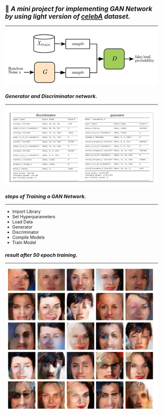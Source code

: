 
## :dart: _A mini project for implementing *GAN* Network by using light version of [celebA](https://s3.amazonaws.com/video.udacity-data.com/topher/2018/November/5be7eb6f_processed-celeba-small/processed-celeba-small.zip) dataset._
---

>
>
>
>
>
>
>
>

![](gan%20structure%20.png)
>
>
>
>
>
>
>
>

### *_Generator_ and _Discriminator_ network.*
---
>
>
>
>
>
![](G-D.PNG)
>
>
>
>
>
### *steps of Training a GAN Network.*
---
- Import Library
- Set Hyperparameters
- Load Data
- Generator
- Discriminator
- Compile Models
- Train Model






### _result after 50 epoch training_.
---




![](out-50-epoch.PNG)
